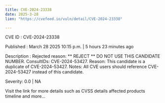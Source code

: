```yaml
---
title: CVE-2024-23338
date: 2025-3-28
lien: "https://cvefeed.io/vuln/detail/CVE-2024-23338"

---
```


CVE ID : CVE-2024-23338

Published :  March 28
2025
10:15 p.m. | 5 hours
23 minutes ago

Description : Rejected reason: ** REJECT ** DO NOT USE THIS CANDIDATE NUMBER. ConsultIDs: CVE-2024-53427. Reason: This candidate is a duplicate of CVE-2024-53427. Notes: All CVE users should reference CVE-2024-53427 instead of this candidate.

Severity: 0.0 | NA

Visit the link for more details
such as CVSS details
affected products
timeline
and more...
